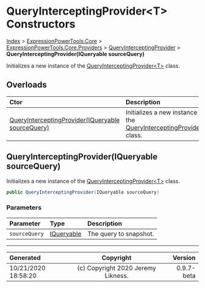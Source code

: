 ﻿# QueryInterceptingProvider&lt;T> Constructors

[Index](../index.md) > [ExpressionPowerTools.Core](ExpressionPowerTools.Core.a.md) > [ExpressionPowerTools.Core.Providers](ExpressionPowerTools.Core.Providers.n.md) > [QueryInterceptingProvider<T>](ExpressionPowerTools.Core.Providers.QueryInterceptingProvider`1.cs.md) > **QueryInterceptingProvider(IQueryable sourceQuery)**

Initializes a new instance of the [QueryInterceptingProvider&lt;T>](ExpressionPowerTools.Core.Providers.QueryInterceptingProvider`1.cs.md) class.

## Overloads

| Ctor | Description |
| :-- | :-- |
| [QueryInterceptingProvider(IQueryable sourceQuery)](#queryinterceptingprovideriqueryable-sourcequery) | Initializes a new instance of the [QueryInterceptingProvider&lt;T>](ExpressionPowerTools.Core.Providers.QueryInterceptingProvider`1.cs.md) class. |

## QueryInterceptingProvider(IQueryable sourceQuery)

Initializes a new instance of the [QueryInterceptingProvider&lt;T>](ExpressionPowerTools.Core.Providers.QueryInterceptingProvider`1.cs.md) class.

```csharp
public QueryInterceptingProvider(IQueryable sourceQuery)
```

### Parameters

| Parameter | Type | Description |
| :-- | :-- | :-- |
| `sourceQuery` | [IQueryable](https://docs.microsoft.com/dotnet/api/system.linq.iqueryable) | The query to snapshot. |



---

| Generated | Copyright | Version |
| :-- | :-: | --: |
| 10/21/2020 18:58:20 | (c) Copyright 2020 Jeremy Likness. | 0.9.7-beta |
